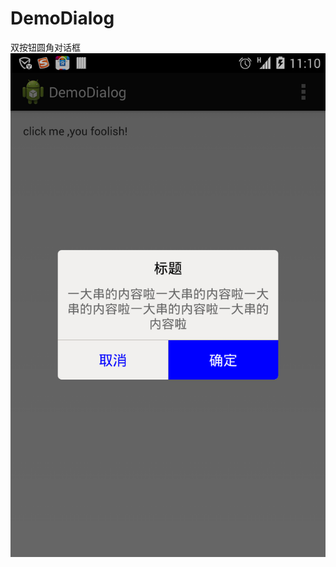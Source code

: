 DemoDialog
==========

双按钮圆角对话框
![](https://github.com/djun100/DemoDialog/blob/master/assets/Screenshot_2014-07-16-23-10-33.png)
